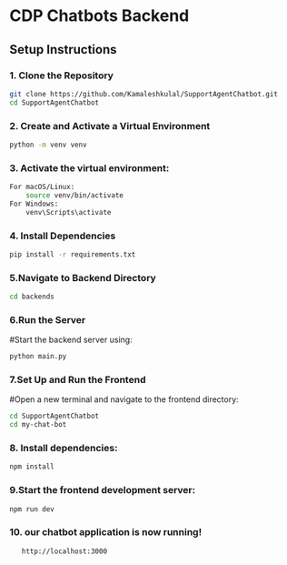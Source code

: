 # CDP Chatbots Backend

## Setup Instructions

### 1. Clone the Repository

```sh
git clone https://github.com/Kamaleshkulal/SupportAgentChatbot.git
cd SupportAgentChatbot
```

### 2. Create and Activate a Virtual Environment
```sh
python -m venv venv
```


### 3. Activate the virtual environment:

```sh 
For macOS/Linux:
    source venv/bin/activate
For Windows:
    venv\Scripts\activate
```

### 4. Install Dependencies


```sh 
pip install -r requirements.txt
```
### 5.Navigate to Backend Directory

```sh
cd backends

```

### 6.Run the Server
#Start the backend server using:
```sh
python main.py
```



### 7.Set Up and Run the Frontend
#Open a new terminal and navigate to the frontend directory:
```sh
cd SupportAgentChatbot
cd my-chat-bot
```

### 8. Install dependencies:
```sh
npm install
```

### 9.Start the frontend development server:
```sh
npm run dev
```


### 10. our chatbot application is now running!
```sh
   http://localhost:3000
```
